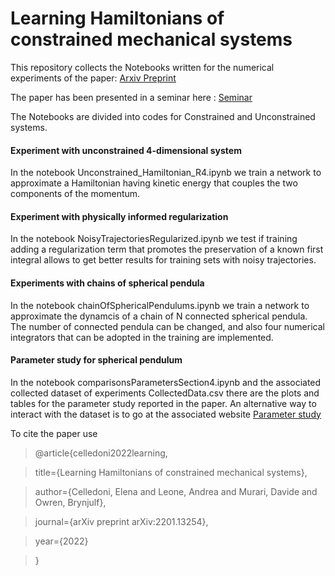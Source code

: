# Learning Hamiltonians of constrained mechanical systems

This repository collects the Notebooks written for the numerical experiments of the paper: [Arxiv Preprint](https://arxiv.org/abs/2201.13254)

The paper has been presented in a seminar here : [Seminar](http://y2u.be/tAIGUkXp-Ck)

The Notebooks are divided into codes for Constrained and Unconstrained systems.

#### Experiment with unconstrained 4-dimensional system

In the notebook Unconstrained_Hamiltonian_R4.ipynb we train a network to approximate a Hamiltonian having kinetic energy that couples the two components of the momentum. 

#### Experiment with physically informed regularization

In the notebook NoisyTrajectoriesRegularized.ipynb we test if training adding a regularization term that promotes the preservation of a known first integral allows to get better results for training sets with noisy trajectories.

#### Experiments with chains of spherical pendula

In the notebook chainOfSphericalPendulums.ipynb we train a network to approximate the dynamcis of a chain of N connected spherical pendula. The number of connected pendula can be changed, and also four numerical integrators that can be adopted in the training are implemented. 

#### Parameter study for spherical pendulum

In the notebook comparisonsParametersSection4.ipynb and the associated collected dataset of experiments CollectedData.csv there are the plots and tables for the parameter study reported in the paper. An alternative way to interact with the dataset is to go at the associated website [Parameter study](https://davidemurari.github.io/learningConstrainedHamiltonians/)


To cite the paper use

>@article{celledoni2022learning,

>title={Learning Hamiltonians of constrained mechanical systems},

>author={Celledoni, Elena and Leone, Andrea and Murari, Davide and Owren, Brynjulf},

>journal={arXiv preprint arXiv:2201.13254},

>year={2022}

>}